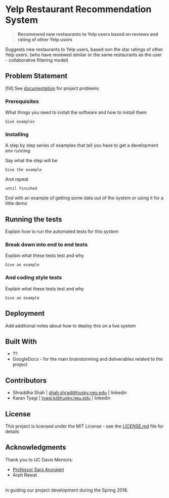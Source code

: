 # Yelp Restaurant Recommendation System

> __Recommend new restaurants to Yelp users based on reviews and rating of other Yelp users__

Suggests new restaurants to Yelp users, based oon the star ratings of other Yelp users.
(who have reviewed similar or the same restaurants as the user - collaborative filtering model)

## Problem Statement

[fill] See [documentation](https://docs.google.com/document/.....) for project problems

### Prerequisites

What things you need to install the software and how to install them

```
Give examples
```

### Installing

A step by step series of examples that tell you have to get a development env running

Say what the step will be

```
Give the example
```

And repeat

```
until finished
```

End with an example of getting some data out of the system or using it for a little demo

## Running the tests

Explain how to run the automated tests for this system

### Break down into end to end tests

Explain what these tests test and why

```
Give an example
```

### And coding style tests

Explain what these tests test and why

```
Give an example
```

## Deployment

Add additional notes about how to deploy this on a live system

## Built With

-	??
-	GoogleDocs - for the main brainstorming and deliverables related to the project


## Contributors

- Shraddha Shah |  shah.shrad@husky.neu.edu    |  linkedin
-	Karan Tyagi   |  tyagi.k@husky.neu.edu       |  linkedin

## License

This project is licensed under the MIT License - see the [LICENSE.md](LICENSE.md) file for details

## Acknowledgments

Thank you to UC Davis Mentors:
* [Professor Sara Arunagiri](https://www.ccis.northeastern.edu/people/sara-arunagiri/) 
* Arpit Rawat
 <br>
 in guiding our project development during the Spring 2018.
